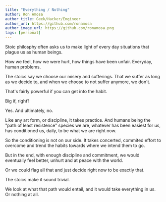```yaml
---
title: "Everything / Nothing"
author: Ron Amosa
author_title: Geek/Hacker/Engineer
author_url: https://github.com/ronamosa
author_image_url: https://github.com/ronamosa.png
tags: [personal]
---
```


Stoic philosphy often asks us to make light of every day situations that plague us as human beings.

How we feel, how we were hurt, how things have been unfair. Everyday, human problems.

The stoics say we choose our misery and sufferings. That we suffer as long as we decide to, and when we choose to not suffer anymore, we don't.

That's fairly powerful if you can get into the habit.

Big if, right?

<!--truncate-->

Yes. And ultimately, no.

Like any art form, or discipline, it takes practice. And humans being the "path of least resistence" species we are, whatever has been easiest for us, has conditioned us, daily, to be what we are right now.

So the conditioning is not on our side. It takes concerted, commited effort to overcome and trend the habits towards where we intend them to go.

But in the end, with enough discipline and commitment, we would eventually feel better, unhurt and at peace with the world.

Or we could flag all that and just decide right now to be exactly that.

The stoics make it sound trivial.

We look at what that path would entail, and it would take everything in us. Or nothing at all.
